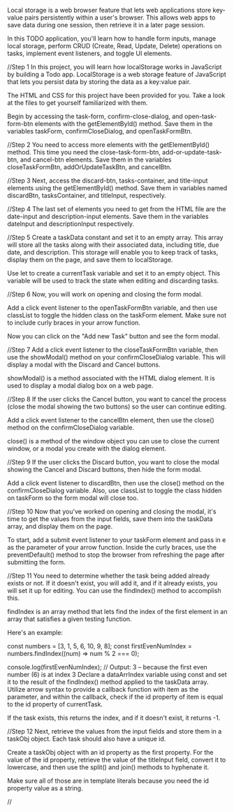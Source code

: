 Local storage is a web browser feature that lets web applications store key-value pairs persistently within a user's browser. This allows web apps to save data during one session, then retrieve it in a later page session.

In this TODO application, you'll learn how to handle form inputs, manage local storage, perform CRUD (Create, Read, Update, Delete) operations on tasks, implement event listeners, and toggle UI elements.


//Step 1
In this project, you will learn how localStorage works in JavaScript by building a Todo app. LocalStorage is a web storage feature of JavaScript that lets you persist data by storing the data as a key:value pair.

The HTML and CSS for this project have been provided for you. Take a look at the files to get yourself familiarized with them.

Begin by accessing the task-form, confirm-close-dialog, and open-task-form-btn elements with the getElementById() method. Save them in the variables taskForm, confirmCloseDialog, and openTaskFormBtn.

//Step 2
You need to access more elements with the getElementById() method. This time you need the close-task-form-btn, add-or-update-task-btn, and cancel-btn elements. Save them in the variables closeTaskFormBtn, addOrUpdateTaskBtn, and cancelBtn.

//Step 3
Next, access the discard-btn, tasks-container, and title-input elements using the getElementById() method. Save them in variables named discardBtn, tasksContainer, and titleInput, respectively.

//Step 4
The last set of elements you need to get from the HTML file are the date-input and description-input elements. Save them in the variables dateInput and descriptionInput respectively.

//Step 5
Create a taskData constant and set it to an empty array. This array will store all the tasks along with their associated data, including title, due date, and description. This storage will enable you to keep track of tasks, display them on the page, and save them to localStorage.

Use let to create a currentTask variable and set it to an empty object. This variable will be used to track the state when editing and discarding tasks.

//Step 6
Now, you will work on opening and closing the form modal.

Add a click event listener to the openTaskFormBtn variable, and then use classList to toggle the hidden class on the taskForm element. Make sure not to include curly braces in your arrow function.

Now you can click on the "Add new Task" button and see the form modal.

//Step 7
Add a click event listener to the closeTaskFormBtn variable, then use the showModal() method on your confirmCloseDialog variable. This will display a modal with the Discard and Cancel buttons.

showModal() is a method associated with the HTML dialog element. It is used to display a modal dialog box on a web page.

//Step 8
If the user clicks the Cancel button, you want to cancel the process (close the modal showing the two buttons) so the user can continue editing.

Add a click event listener to the cancelBtn element, then use the close() method on the confirmCloseDialog variable.

close() is a method of the window object you can use to close the current window, or a modal you create with the dialog element.

//Step 9
If the user clicks the Discard button, you want to close the modal showing the Cancel and Discard buttons, then hide the form modal.

Add a click event listener to discardBtn, then use the close() method on the confirmCloseDialog variable. Also, use classList to toggle the class hidden on taskForm so the form modal will close too.

//Step 10
Now that you've worked on opening and closing the modal, it's time to get the values from the input fields, save them into the taskData array, and display them on the page.

To start, add a submit event listener to your taskForm element and pass in e as the parameter of your arrow function. Inside the curly braces, use the preventDefault() method to stop the browser from refreshing the page after submitting the form.

//Step 11
You need to determine whether the task being added already exists or not. If it doesn't exist, you will add it, and if it already exists, you will set it up for editing. You can use the findIndex() method to accomplish this.

findIndex is an array method that lets find the index of the first element in an array that satisfies a given testing function.

Here's an example:

const numbers = [3, 1, 5, 6, 10, 9, 8];
const firstEvenNumIndex = numbers.findIndex((num) => num % 2 === 0);

console.log(firstEvenNumIndex); // Output: 3 – because the first even number (6) is at index 3
Declare a dataArrIndex variable using const and set it to the result of the findIndex() method applied to the taskData array. Utilize arrow syntax to provide a callback function with item as the parameter, and within the callback, check if the id property of item is equal to the id property of currentTask.

If the task exists, this returns the index, and if it doesn't exist, it returns -1.

//Step 12
Next, retrieve the values from the input fields and store them in a taskObj object. Each task should also have a unique id.

Create a taskObj object with an id property as the first property. For the value of the id property, retrieve the value of the titleInput field, convert it to lowercase, and then use the split() and join() methods to hyphenate it.

Make sure all of those are in template literals because you need the id property value as a string.

//